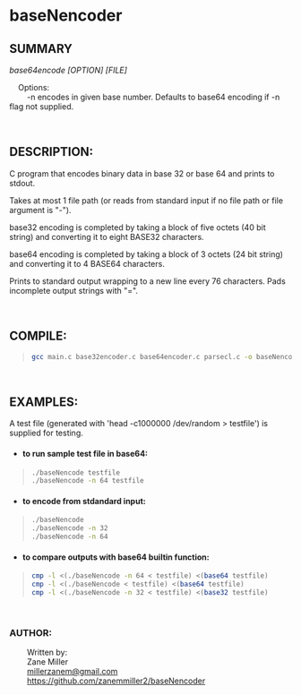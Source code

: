 # baseNencoder

## SUMMARY

_base64encode [OPTION] [FILE]_

&nbsp;&nbsp;&nbsp;&nbsp;Options:  
&nbsp;&nbsp;&nbsp;&nbsp;&nbsp;&nbsp;&nbsp;&nbsp;-n encodes in given base number. Defaults to base64 encoding if -n flag not supplied.

<br/>

## DESCRIPTION:

C program that encodes binary data in base 32 or base 64 and prints to stdout.

Takes at most 1 file path (or reads from standard input if no file path or file argument is "-").

base32 encoding is completed by taking a block of five octets (40 bit string) and converting it to eight BASE32 characters.

base64 encoding is completed by taking a block of 3 octets (24 bit string) and converting it to 4 BASE64 characters.

Prints to standard output wrapping to a new line every 76 characters. Pads incomplete output strings with "=".

<br/>

## COMPILE:

> ```bash
> gcc main.c base32encoder.c base64encoder.c parsecl.c -o baseNencode
> ```

<br/>

## EXAMPLES:

A test file (generated with 'head -c1000000 /dev/random > testfile') is supplied for testing.

- #### to run sample test file in base64:

> ```bash
> ./baseNencode testfile
> ./baseNencode -n 64 testfile
> ```

- #### to encode from stdandard input:

> ```bash
> ./baseNencode
> ./baseNencode -n 32
> ./baseNencode -n 64
> ```

- #### to compare outputs with base64 builtin function:

> ```bash
> cmp -l <(./baseNencode -n 64 < testfile) <(base64 testfile)
> cmp -l <(./baseNencode < testfile) <(base64 testfile)
> cmp -l <(./baseNencode -n 32 < testfile) <(base32 testfile)
> ```

<br/>

### AUTHOR:

&nbsp;&nbsp;&nbsp;&nbsp;&nbsp;&nbsp;&nbsp;&nbsp;Written by:  
&nbsp;&nbsp;&nbsp;&nbsp;&nbsp;&nbsp;&nbsp;&nbsp;Zane Miller  
&nbsp;&nbsp;&nbsp;&nbsp;&nbsp;&nbsp;&nbsp;&nbsp;<millerzanem@gmail.com>  
&nbsp;&nbsp;&nbsp;&nbsp;&nbsp;&nbsp;&nbsp;&nbsp;<https://github.com/zanemmiller2/baseNencoder>

